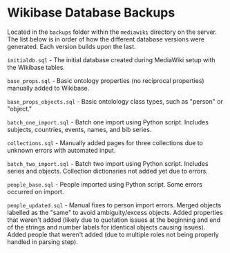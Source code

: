 # Wikibase Database Backups

Located in the `backups` folder within the `mediawiki` directory on the server. 
The list below is in order of how the different database versions were generated.
Each version builds upon the last.

`initialdb.sql` - The initial database created during MediaWiki setup with the Wikibase tables.

`base_props.sql` - Basic ontology properties (no reciprocal properties) manually added to Wikibase.

`base_props_objects.sql` - Basic ontolology class types, such as "person" or "object."

`batch_one_import.sql` - Batch one import using Python script. Includes subjects, countries, events, names, and bib series. 

`collections.sql` - Manually added pages for three collections due to unknown errors with automated input. 

`batch_two_import.sql` - Batch two import using Python script. Includes series and objects. Collection dictionaries not added yet due to errors. 

`people_base.sql` - People imported using Python script. Some errors occurred on import.

`people_updated.sql` - Manual fixes to person import errors. Merged objects labelled as the "same" to avoid ambiguity/excess objects. 
Added properties that weren't added (likely due to quotation issues at the beginning and end of the strings and number labels for identical objects causing issues). 
Added people that weren't added (due to multiple roles not being properly handled in parsing step).